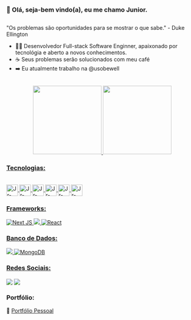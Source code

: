 ### 👋 Olá, seja-bem vindo(a), eu me chamo Junior.
##

"Os problemas são oportunidades para se mostrar o que sabe." - Duke Ellington

- 🙋‍♂️ Desenvolvedor Full-stack Software Enginner, apaixonado por tecnológia e aberto a novos conhecimentos.
- ☕ Seus problemas serão solucionados com meu café
- ➡️ Eu atualmente trabalho na @usobewell

<br/>

<div align="center">
  <a href="https://github.com/JrsousaDev">
  <img height="180em" src="https://github-readme-stats.vercel.app/api?username=jrsousadev&theme=merko" />
  <img height="180em" src="https://github-readme-stats.vercel.app/api/top-langs/?username=jrsousadev&layout=compact&langs_count=7&theme=merko"/>
</div>


### Tecnologias:
  
<div style="display: inline_block"><br>
  <img align="center" alt="Jr-TS" height="30" src="https://img.shields.io/badge/TypeScript-007ACC?style=for-the-badge&logo=typescript&logoColor=white">
  <img align="center" alt="Jr-JS" height="30" src="https://img.shields.io/badge/JavaScript-323330?style=for-the-badge&logo=javascript&logoColor=F7DF1E">
  <img align="center" alt="Jr-Python" height="30" src="https://img.shields.io/badge/Python-14354C?style=for-the-badge&logo=python&logoColor=white">
  <img align="center" alt="Jr-HTML" height="30" src="https://img.shields.io/badge/HTML5-E34F26?style=for-the-badge&logo=html5&logoColor=white">
  <img align="center" alt="Jr-CSS" height="30" src="https://img.shields.io/badge/CSS3-1572B6?style=for-the-badge&logo=css3&logoColor=white">
  <img align="center" alt="Jr-Sass" height="30" src="https://img.shields.io/badge/Sass-CC6699?style=for-the-badge&logo=sass&logoColor=white">
</div>
  
### Frameworks: 
  
  ![Next JS](https://img.shields.io/badge/Next-black?style=for-the-badge&logo=next.js&logoColor=white)
 <img src="https://img.shields.io/badge/Node.js-339933?style=for-the-badge&logo=nodedotjs&logoColor=white"> ![React](https://img.shields.io/badge/react-%2320232a.svg?style=for-the-badge&logo=react&logoColor=%2361DAFB)
  
### Banco de Dados:
  
   <img src="https://img.shields.io/badge/MySQL-00000F?style=for-the-badge&logo=mysql&logoColor=white"> ![MongoDB](https://img.shields.io/badge/MongoDB-%234ea94b.svg?style=for-the-badge&logo=mongodb&logoColor=white)
  
### Redes Sociais:
  
  [<img align="center" src="https://img.shields.io/badge/linkedin-%230077B5.svg?&style=for-the-badge&logo=linkedin&logoColor=white" />](https://www.linkedin.com/in/jaime-j%C3%BAnior-132487212/) [<img align="center" src = "https://img.shields.io/badge/instagram-%23E4405F.svg?&style=for-the-badge&logo=instagram&logoColor=white">](https://www.instagram.com/juniorsousajj/)
  
### Portfólio:

🔗 [Portfólio Pessoal](https://juniorsousa.dev.br/)
